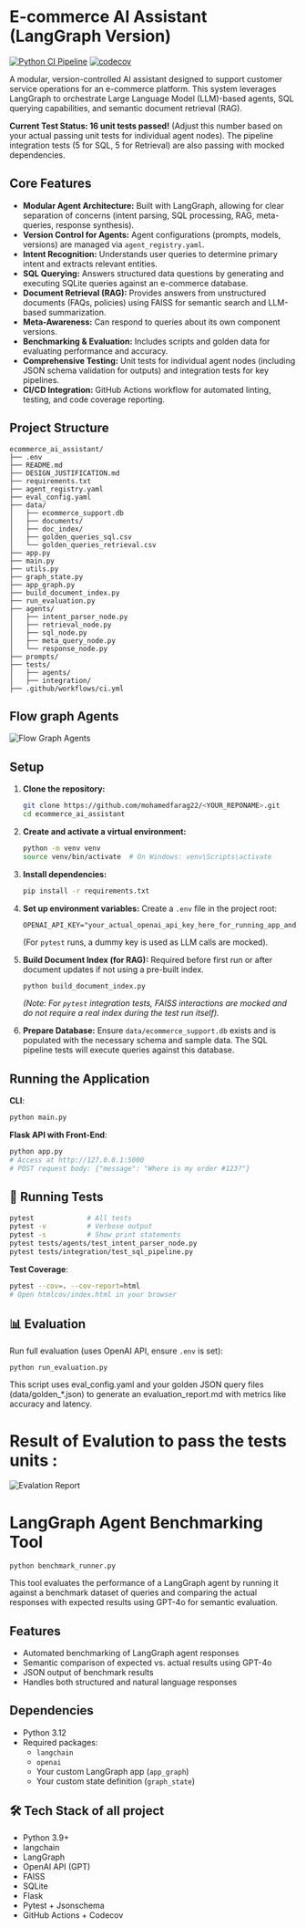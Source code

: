 # E-commerce AI Assistant (LangGraph Version)

[![Python CI Pipeline](https://github.com/mohamedfarag22/ecommerce-ai-assistant/actions/workflows/ci.yml/badge.svg)](https://github.com/mohamedfarag22/ecommerce-ai-assistant/actions/workflows/ci.yml)
[![codecov](https://codecov.io/gh/mohamedfarag22/<YOUR_REPONAME>/graph/badge.svg?token=<YOUR_CODECOV_BADGE_TOKEN_IF_PRIVATE_OR_NEEDED>)](https://codecov.io/gh/mohamedfarag22/ecommerce-ai-assistant)

A modular, version-controlled AI assistant designed to support customer service operations for an e-commerce platform. This system leverages LangGraph to orchestrate Large Language Model (LLM)-based agents, SQL querying capabilities, and semantic document retrieval (RAG).

**Current Test Status: 16 unit tests passed!** (Adjust this number based on your actual passing unit tests for individual agent nodes). The pipeline integration tests (5 for SQL, 5 for Retrieval) are also passing with mocked dependencies.

## Core Features

*   **Modular Agent Architecture:** Built with LangGraph, allowing for clear separation of concerns (intent parsing, SQL processing, RAG, meta-queries, response synthesis).
*   **Version Control for Agents:** Agent configurations (prompts, models, versions) are managed via `agent_registry.yaml`.
*   **Intent Recognition:** Understands user queries to determine primary intent and extracts relevant entities.
*   **SQL Querying:** Answers structured data questions by generating and executing SQLite queries against an e-commerce database.
*   **Document Retrieval (RAG):** Provides answers from unstructured documents (FAQs, policies) using FAISS for semantic search and LLM-based summarization.
*   **Meta-Awareness:** Can respond to queries about its own component versions.
*   **Benchmarking & Evaluation:** Includes scripts and golden data for evaluating performance and accuracy.
*   **Comprehensive Testing:** Unit tests for individual agent nodes (including JSON schema validation for outputs) and integration tests for key pipelines.
*   **CI/CD Integration:** GitHub Actions workflow for automated linting, testing, and code coverage reporting.

## Project Structure

```
ecommerce_ai_assistant/
├── .env
├── README.md
├── DESIGN_JUSTIFICATION.md
├── requirements.txt
├── agent_registry.yaml
├── eval_config.yaml
├── data/
│   ├── ecommerce_support.db
│   ├── documents/
│   ├── doc_index/
│   ├── golden_queries_sql.csv
│   └── golden_queries_retrieval.csv
├── app.py
├── main.py
├── utils.py
├── graph_state.py
├── app_graph.py
├── build_document_index.py
├── run_evaluation.py
├── agents/
│   ├── intent_parser_node.py
│   ├── retrieval_node.py
│   ├── sql_node.py
│   ├── meta_query_node.py
│   └── response_node.py
├── prompts/
├── tests/
│   ├── agents/
│   ├── integration/
├── .github/workflows/ci.yml
```

## Flow graph Agents

![Flow Graph Agents](https://github.com/mohamedfarag22/E-commerce-ai-assistant/row/main/Graph_Flow_Agents.png)

## Setup

1.  **Clone the repository:**
    ```bash
    git clone https://github.com/mohamedfarag22/<YOUR_REPONAME>.git
    cd ecommerce_ai_assistant
    ```
2.  **Create and activate a virtual environment:**
    ```bash
    python -m venv venv
    source venv/bin/activate  # On Windows: venv\Scripts\activate
    ```
3.  **Install dependencies:**
    ```bash
    pip install -r requirements.txt
    ```
4.  **Set up environment variables:**
    Create a `.env` file in the project root:
    ```env
    OPENAI_API_KEY="your_actual_openai_api_key_here_for_running_app_and_eval"
    ```
    (For `pytest` runs, a dummy key is used as LLM calls are mocked).

5.  **Build Document Index (for RAG):**
    Required before first run or after document updates if not using a pre-built index.
    ```bash
    python build_document_index.py
    ```
    *(Note: For `pytest` integration tests, FAISS interactions are mocked and do not require a real index during the test run itself).*

6.  **Prepare Database:**
    Ensure `data/ecommerce_support.db` exists and is populated with the necessary schema and sample data. The SQL pipeline tests will execute queries against this database.

## Running the Application

**CLI**:
```bash
python main.py
```

**Flask API with Front-End**:
```bash
python app.py
# Access at http://127.0.0.1:5000
# POST request body: {"message": "Where is my order #123?"}
```

## 🧪 Running Tests

```bash
pytest             # All tests
pytest -v          # Verbose output
pytest -s          # Show print statements
pytest tests/agents/test_intent_parser_node.py
pytest tests/integration/test_sql_pipeline.py
```

**Test Coverage**:

```bash
pytest --cov=. --cov-report=html
# Open htmlcov/index.html in your browser
```

## 📊 Evaluation

Run full evaluation (uses OpenAI API, ensure `.env` is set):

```bash
python run_evaluation.py

```
This script uses eval_config.yaml and your golden JSON query files (data/golden_*.json) to generate an evaluation_report.md with metrics like accuracy and latency.

# Result of Evalution to pass the tests units :
![Evalation Report](https://github.com/mohamedfarag22/ecommerce-ai-assistant/raw/main/Evaluation_result_pyTest.png)

# LangGraph Agent Benchmarking Tool
```
python benchmark_runner.py
```
This tool evaluates the performance of a LangGraph agent by running it against a benchmark dataset of queries and comparing the actual responses with expected results using GPT-4o for semantic evaluation.

## Features

- Automated benchmarking of LangGraph agent responses
- Semantic comparison of expected vs. actual results using GPT-4o
- JSON output of benchmark results
- Handles both structured and natural language responses

## Dependencies

- Python 3.12
- Required packages:
  - `langchain`
  - `openai`
  - Your custom LangGraph app (`app_graph`)
  - Your custom state definition (`graph_state`)

## 🛠️ Tech Stack of all project

- Python 3.9+
- langchain
- LangGraph
- OpenAI API (GPT)
- FAISS
- SQLite
- Flask
- Pytest + Jsonschema
- GitHub Actions + Codecov

